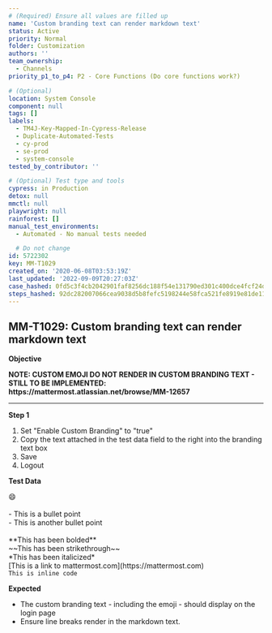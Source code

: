 ```yaml
---
# (Required) Ensure all values are filled up
name: 'Custom branding text can render markdown text'
status: Active
priority: Normal
folder: Customization
authors: ''
team_ownership:
  - Channels
priority_p1_to_p4: P2 - Core Functions (Do core functions work?)

# (Optional)
location: System Console
component: null
tags: []
labels:
  - TM4J-Key-Mapped-In-Cypress-Release
  - Duplicate-Automated-Tests
  - cy-prod
  - se-prod
  - system-console
tested_by_contributor: ''

# (Optional) Test type and tools
cypress: in Production
detox: null
mmctl: null
playwright: null
rainforest: []
manual_test_environments:
  - Automated - No manual tests needed

  # Do not change
id: 5722302
key: MM-T1029
created_on: '2020-06-08T03:53:19Z'
last_updated: '2022-09-09T20:27:03Z'
case_hashed: 0fd5c3f4cb2042901faf8256dc188f54e131790ed301c400dce4fcf24d6daa3aade219bf830074befa821f9c00b6de67
steps_hashed: 92dc282007066cea9038d5b8fefc5198244e58fca521fe8919e81de11eb8b624e057f91c7cd6e1eec5a2aa7be428322d
---
```


<!-- (Auto-generated) Based on frontmatter's "key" and "name" -->

## MM-T1029: Custom branding text can render markdown text

**Objective**

**NOTE: CUSTOM EMOJI DO NOT RENDER IN CUSTOM BRANDING TEXT - STILL TO BE IMPLEMENTED: https\://mattermost.atlassian.net/browse/MM-12657**

---

**Step 1**

1. Set "Enable Custom Branding" to "true"
2. Copy the text attached in the test data field to the right into the branding text box
3. Save
4. Logout

**Test Data**

:smile:\
\
\- This is a bullet point\
\- This is another bullet point\
\
\*\*This has been bolded\*\*\
\~\~This has been strikethrough\~\~\
\*This has been italicized\*\
\[This is a link to mattermost.com]\(https\://mattermost.com)\
`This is inline code`

**Expected**

- The custom branding text - including the emoji - should display on the login page
- Ensure line breaks render in the markdown text.
